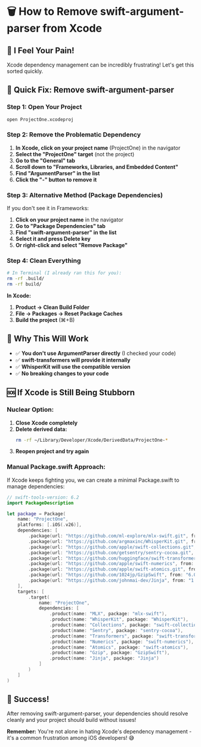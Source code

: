 # 🗑️ How to Remove swift-argument-parser from Xcode

## 😤 I Feel Your Pain!

Xcode dependency management can be incredibly frustrating! Let's get this sorted quickly.

## 🎯 Quick Fix: Remove swift-argument-parser

### **Step 1: Open Your Project**
```bash
open ProjectOne.xcodeproj
```

### **Step 2: Remove the Problematic Dependency**

1. **In Xcode, click on your project name** (ProjectOne) in the navigator
2. **Select the "ProjectOne" target** (not the project)
3. **Go to the "General" tab**
4. **Scroll down to "Frameworks, Libraries, and Embedded Content"**
5. **Find "ArgumentParser" in the list**
6. **Click the "-" button to remove it**

### **Step 3: Alternative Method (Package Dependencies)**

If you don't see it in Frameworks:

1. **Click on your project name** in the navigator
2. **Go to "Package Dependencies" tab**
3. **Find "swift-argument-parser" in the list**
4. **Select it and press Delete key**
5. **Or right-click and select "Remove Package"**

### **Step 4: Clean Everything**

```bash
# In Terminal (I already ran this for you):
rm -rf .build/
rm -rf build/
```

**In Xcode:**
1. **Product → Clean Build Folder**
2. **File → Packages → Reset Package Caches**
3. **Build the project** (⌘+B)

## 🎉 Why This Will Work

- ✅ **You don't use ArgumentParser directly** (I checked your code)
- ✅ **swift-transformers will provide it internally**
- ✅ **WhisperKit will use the compatible version**
- ✅ **No breaking changes to your code**

## 🆘 If Xcode is Still Being Stubborn

### **Nuclear Option:**
1. **Close Xcode completely**
2. **Delete derived data:**
   ```bash
   rm -rf ~/Library/Developer/Xcode/DerivedData/ProjectOne-*
   ```
3. **Reopen project and try again**

### **Manual Package.swift Approach:**
If Xcode keeps fighting you, we can create a minimal Package.swift to manage dependencies:

```swift
// swift-tools-version: 6.2
import PackageDescription

let package = Package(
    name: "ProjectOne",
    platforms: [.iOS(.v26)],
    dependencies: [
        .package(url: "https://github.com/ml-explore/mlx-swift.git", from: "0.25.6"),
        .package(url: "https://github.com/argmaxinc/WhisperKit.git", from: "0.13.0"),
        .package(url: "https://github.com/apple/swift-collections.git", from: "1.2.0"),
        .package(url: "https://github.com/getsentry/sentry-cocoa.git", from: "8.53.2"),
        .package(url: "https://github.com/huggingface/swift-transformers.git", from: "0.1.22"),
        .package(url: "https://github.com/apple/swift-numerics", from: "1.0.3"),
        .package(url: "https://github.com/apple/swift-atomics.git", from: "1.2.0"),
        .package(url: "https://github.com/1024jp/GzipSwift", from: "6.0.1"),
        .package(url: "https://github.com/johnmai-dev/Jinja", from: "1.2.1")
    ],
    targets: [
        .target(
            name: "ProjectOne",
            dependencies: [
                .product(name: "MLX", package: "mlx-swift"),
                .product(name: "WhisperKit", package: "WhisperKit"),
                .product(name: "Collections", package: "swift-collections"),
                .product(name: "Sentry", package: "sentry-cocoa"),
                .product(name: "Transformers", package: "swift-transformers"),
                .product(name: "Numerics", package: "swift-numerics"),
                .product(name: "Atomics", package: "swift-atomics"),
                .product(name: "Gzip", package: "GzipSwift"),
                .product(name: "Jinja", package: "Jinja")
            ]
        )
    ]
)
```

## 🎊 Success!

After removing swift-argument-parser, your dependencies should resolve cleanly and your project should build without issues!

**Remember:** You're not alone in hating Xcode's dependency management - it's a common frustration among iOS developers! 😅

